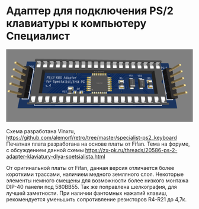 Адаптер для подключения PS/2 клавиатуры к компьютеру Специалист
===============================================================

![Монтаж](Export/3d-view.png?raw=true "Рендер")

Схема разработана Vinxru, https://github.com/alemorf/retro/tree/master/specialist-ps2_keyboard
Печатная плата разработана на основе платы от Fifan.
Тема на форуме, с обсуждением данной схемы https://zx-pk.ru/threads/20586-ps-2-adapter-klaviatury-dlya-spetsialista.html

От оригинальной платы от Fifan, данная версия отличается более короткими трассами, наличием медного земляного слоя. Некоторые элементы немного смещены для возможности более низкого монтажа DIP-40 панели под 580ВВ55.
Так же поправлена шелкография, для лучшей заметности. При наличии фантомных нажатий клавиш, рекомендуется уменьшить сопротивление резисторов R4-R21 до 4,7к.
